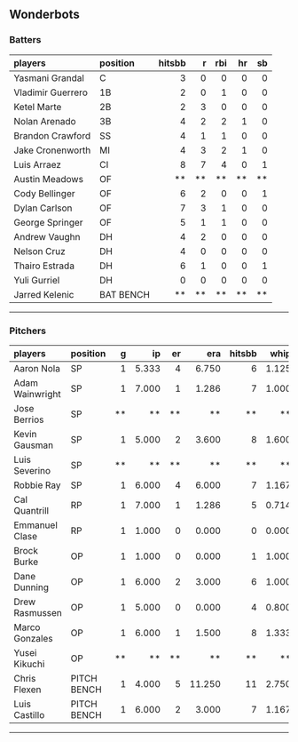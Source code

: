 ## Wonderbots

### Batters

 
|players           |position  | hitsbb|  r| rbi| hr| sb| 
|:-----------------|:---------|------:|--:|---:|--:|--:| 
|Yasmani Grandal   |C         |      3|  0|   0|  0|  0| 
|Vladimir Guerrero |1B        |      2|  0|   1|  0|  0| 
|Ketel Marte       |2B        |      2|  3|   0|  0|  0| 
|Nolan Arenado     |3B        |      4|  2|   2|  1|  0| 
|Brandon Crawford  |SS        |      4|  1|   1|  0|  0| 
|Jake Cronenworth  |MI        |      4|  3|   2|  1|  0| 
|Luis Arraez       |CI        |      8|  7|   4|  0|  1| 
|Austin Meadows    |OF        |     **| **|  **| **| **| 
|Cody Bellinger    |OF        |      6|  2|   0|  0|  1| 
|Dylan Carlson     |OF        |      7|  3|   1|  0|  0| 
|George Springer   |OF        |      5|  1|   1|  0|  0| 
|Andrew Vaughn     |DH        |      4|  2|   0|  0|  0| 
|Nelson Cruz       |DH        |      4|  0|   0|  0|  0| 
|Thairo Estrada    |DH        |      6|  1|   0|  0|  1| 
|Yuli Gurriel      |DH        |      0|  0|   0|  0|  0| 
|Jarred Kelenic    |BAT BENCH |     **| **|  **| **| **| 


* * *

### Pitchers

 
|players         |position    |  g|    ip| er|    era| hitsbb|  whip| so|  w| sv| 
|:---------------|:-----------|--:|-----:|--:|------:|------:|-----:|--:|--:|--:| 
|Aaron Nola      |SP          |  1| 5.333|  4|  6.750|      6| 1.125|  9|  0|  0| 
|Adam Wainwright |SP          |  1| 7.000|  1|  1.286|      7| 1.000|  3|  1|  0| 
|Jose Berrios    |SP          | **|    **| **|     **|     **|    **| **| **| **| 
|Kevin Gausman   |SP          |  1| 5.000|  2|  3.600|      8| 1.600|  3|  0|  0| 
|Luis Severino   |SP          | **|    **| **|     **|     **|    **| **| **| **| 
|Robbie Ray      |SP          |  1| 6.000|  4|  6.000|      7| 1.167|  8|  0|  0| 
|Cal Quantrill   |RP          |  1| 7.000|  1|  1.286|      5| 0.714|  5|  0|  0| 
|Emmanuel Clase  |RP          |  1| 1.000|  0|  0.000|      0| 0.000|  2|  0|  0| 
|Brock Burke     |OP          |  1| 1.000|  0|  0.000|      1| 1.000|  0|  0|  0| 
|Dane Dunning    |OP          |  1| 6.000|  2|  3.000|      6| 1.000|  6|  0|  0| 
|Drew Rasmussen  |OP          |  1| 5.000|  0|  0.000|      4| 0.800|  7|  1|  0| 
|Marco Gonzales  |OP          |  1| 6.000|  1|  1.500|      8| 1.333|  2|  1|  0| 
|Yusei Kikuchi   |OP          | **|    **| **|     **|     **|    **| **| **| **| 
|Chris Flexen    |PITCH BENCH |  1| 4.000|  5| 11.250|     11| 2.750|  2|  0|  0| 
|Luis Castillo   |PITCH BENCH |  1| 6.000|  2|  3.000|      7| 1.167|  5|  0|  0| 


* * *


